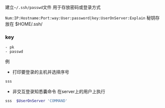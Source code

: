 


建立`~/.ssh/passwd`文件 用于存放密码或登录方式

`Num:IP:Hostname:Port:way:User:password|key:UserOnServer:Explain`
秘钥存放在 $HOME/.ssh/

### key
    - pk
    - passwd 

例

- 打印要登录的主机并选择序号
```sh
sss  
```

- 非交互登录知悉囊命令 在server上的用户上执行 
```sh
sss  $UserOnServer 'COMMAND'
```

